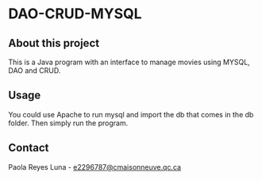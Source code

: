 # DAO-CRUD-MYSQL

## About this project

This is a Java program with an interface to manage movies using MYSQL, DAO and CRUD.

## Usage
You could use Apache to run mysql and import the db that comes in the db folder. Then simply run the program.

## Contact
Paola Reyes Luna - e2296787@cmaisonneuve.qc.ca 
